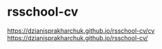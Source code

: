 # rsschool-cv
https://dzianisprakharchuk.github.io/rsschool-cv/cv
https://dzianisprakharchuk.github.io/rsschool-cv/
